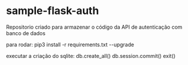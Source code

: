 # sample-flask-auth
Repositorio criado para armazenar o código da API de autenticação com banco de dados

para rodar:
pip3 install -r requirements.txt --upgrade

executar a criação do sqlite:
db.create_all()
db.session.commit()
exit()